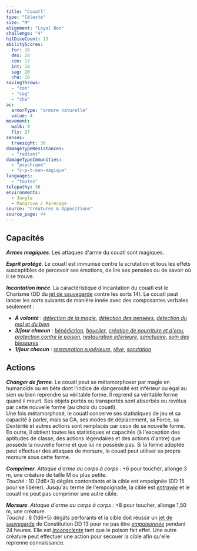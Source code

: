 ```yaml
---
title: "Couatl"
type: "Céleste"
size: "M"
alignment: "Loyal Bon"
challenge: "4"
hitDiceCount: 13
abilityScores:
  for: 16
  dex: 20
  con: 17
  int: 18
  sag: 20
  cha: 18
savingThrows:
  - "con"
  - "sag"
  - "cha"
ac:
  armorType: "armure naturelle"
  value: 4
movement:
  walk: 9
  fly: 27
senses:
  truesight: 36
damageTypeResistances:
  - "radiant"
damageTypeImmunities:
  - "psychique"
  - "c-p-t-non-magique"
languages:
  - "toutes"
telepathy: 36
environments:
  - Jungle
  - Mangrove / Marécage
source: "Créatures & Oppositions"
source_page: 44
---
```

## Capacités
_**Armes magiques**_. Les attaques d'arme du couatl sont magiques.

_**Esprit protégé**_. Le couatl est immunisé contre la scrutation et tous les effets susceptibles de percevoir ses émotions, de lire ses pensées ou de savoir où il se trouve.

_**Incantation innée**_. La caractéristique d'incantation du couatl est le Charisme (DD du [jet de sauvegarde](/utiliser-les-caracteristiques/#jets-de-sauvegarde) contre les sorts 14). Le couatl peut lancer les sorts suivants de manière innée avec des composantes verbales seulement :
* _**À volonté**_ : [_détection de la magie_](/grimoire/detection-de-la-magie/), [_détection des pensées_](/grimoire/detection-des-pensees/), [_détection du mal et du bien_](/grimoire/detection-du-mal-et-du-bien/)
* _**3/jour chacun**_ : [_bénédiction_](/grimoire/benediction/), [_bouclier_](/grimoire/bouclier/), [_création de nourriture et d'eau_](/grimoire/creation-de-nourriture-et-d-eau/), [_protection contre le poison_](/grimoire/protection-contre-le-poison/), [_restauration inférieure_](/grimoire/restauration-inferieure/), [_sanctuaire_](/grimoire/sanctuaire/), [_soin des blessures_](/grimoire/soin-des-blessures/)
* _**1/jour chacun**_ : [_restauration supérieure_](/grimoire/restauration-superieure/), [_rêve_](/grimoire/reve/), [_scrutation_](/grimoire/scrutation/)

## Actions
_**Changer de forme**_. Le couatl peut se métamorphoser par magie en humanoïde ou en bête dont l'indice de dangerosité est inférieur ou égal au sien ou bien reprendre sa véritable forme. Il reprend sa véritable forme quand il meurt. Ses objets portés ou transportés sont absorbés ou revêtus par cette nouvelle forme (au choix du couatl).  
Une fois métamorphosé, le couatl conserve ses statistiques de jeu et sa capacité à parler, mais sa CA, ses modes de déplacement, sa Force, sa Dextérité et autres actions sont remplacés par ceux de sa nouvelle forme. En outre, il obtient toutes les statistiques et capacités (à l'exception des aptitudes de classe, des actions légendaires et des actions d'antre) que possède la nouvelle forme et que lui ne possède pas. Si la forme adoptée peut effectuer des attaques de morsure, le couatl peut utiliser sa propre morsure sous cette forme.

_**Comprimer**_. _Attaque d'arme au corps à corps_ : +6 pour toucher, allonge 3 m, une créature de taille M ou plus petite.  
_Touché_ : 10 (2d6+3) dégâts contondants et la cible est empoignée (DD 15 pour se libérer). Jusqu'au terme de l'empoignade, la cible est [_entravée_](/gerer-la-sante-du-personnage/#entrave) et le couatl ne peut pas comprimer une autre cible.

_**Morsure**_. _Attaque d'arme au corps à corps_ : +8 pour toucher, allonge 1,50 m, une créature.  
_Touché_ : 8 (1d6+5) dégâts perforants et la cible doit réussir un [jet de sauvegarde](/utiliser-les-caracteristiques/#jets-de-sauvegarde) de Constitution DD 13 pour ne pas être [_empoisonnée_](/gerer-la-sante-du-personnage/#empoisonne) pendant 24 heures. Elle est [_inconsciente_](/gerer-la-sante-du-personnage/#inconscient) tant que le poison fait effet. Une autre créature peut effectuer une action pour secouer la cible afin qu'elle reprenne connaissance.
